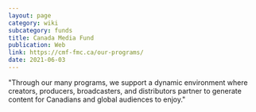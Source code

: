 ```yaml
---
layout: page
category: wiki
subcategory: funds
title: Canada Media Fund
publication: Web
link: https://cmf-fmc.ca/our-programs/
date: 2021-06-03
---
```


"Through our many programs, we support a dynamic environment where creators, producers, broadcasters, and distributors partner to generate content for Canadians and global audiences to enjoy."
